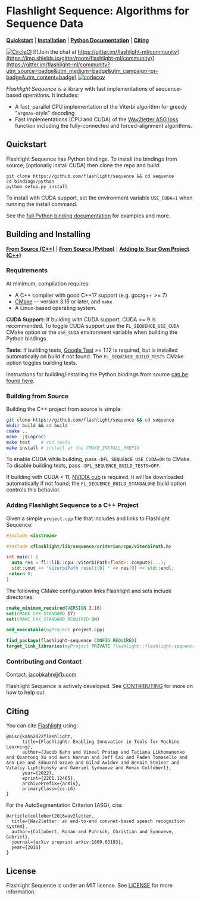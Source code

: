 # Flashlight Sequence: Algorithms for Sequence Data

[**Quickstart**](#quickstart)
| [**Installation**](#building-and-installing)
| [**Python Documentation**](bindings/python)
| [**Citing**](#citing)

[![CircleCI](https://circleci.com/gh/flashlight/sequence.svg?style=shield)](https://app.circleci.com/pipelines/github/flashlight/sequence)
[![Join the chat at https://gitter.im/flashlight-ml/community](https://img.shields.io/gitter/room/flashlight-ml/community)](https://gitter.im/flashlight-ml/community?utm_source=badge&utm_medium=badge&utm_campaign=pr-badge&utm_content=badge) [![codecov](https://codecov.io/gh/flashlight/sequence/branch/main/graph/badge.svg?token=rBp4AilMc0)](https://codecov.io/gh/flashlight/sequence)

*Flashlight Sequence* is a library with fast implementations of sequence-based operations. It includes:
- A fast, parallel CPU implementation of the Viterbi algorithm for greedy "`argmax`-style" decoding
- Fast implementations (CPU and CUDA) of the [Wav2letter ASG loss](https://arxiv.org/pdf/1609.03193.pdf) function including the fully-connected and forced-alignment algorithms.

## Quickstart

Flashlight Sequence has Python bindings. To install the bindings from source, [optionally install CUDA] then clone the repo and build:
```shell
git clone https://github.com/flashlight/sequence && cd sequence
cd bindings/python
python setup.py install
```
To install with CUDA support, set the environment variable `USE_CUDA=1` when running the install command.

See the [full Python binding documentation](bindings/python) for examples and more.

## Building and Installing
[**From Source (C++)**](#building-from-source) | [**From Source (Python)**](bindings/python#build-instructions) | [**Adding to Your Own Project (C++)**](#adding-flashlight-sequence-to-a-c++-project)

### Requirements
At minimum, compilation requires:
- A C++ compiler with good C++17 support (e.g. gcc/g++ >= 7)
- [CMake](https://cmake.org/) — version 3.16 or later, and ``make``
- A Linux-based operating system.

**CUDA Support:** If building with CUDA support, CUDA >= 9 is recommended. To toggle CUDA support use the `FL_SEQUENCE_USE_CUDA` CMake option or the `USE_CUDA` environment variable when building the Python bindings.

**Tests:** If building tests, [Google Test](https://github.com/google/googletest) >= 1.12 is required, but is installed automatically on build if not found. The `FL_SEQUENCE_BUILD_TESTS` CMake option toggles building tests.

Instructions for building/installing the Python bindings from source [can be found here](bindings/python/README.md).

### Building from Source

Building the C++ project from source is simple:
```bash
git clone https://github.com/flashlight/sequence && cd sequence
mkdir build && cd build
cmake ..
make -j$(nproc)
make test    # run tests
make install # install at the CMAKE_INSTALL_PREFIX
```
To enable CUDA while building, pass `-DFL_SEQUENCE_USE_CUDA=ON` to CMake. To disable building tests, pass `-DFL_SEQUENCE_BUILD_TESTS=OFF`.

If building with CUDA < 11, [NVIDIA cub](https://github.com/NVIDIA/cub) is required. It will be downloaded automatically if not found; the `FL_SEQUENCE_BUILD_STANDALONE` build option controls this behavior.

### Adding Flashlight Sequence to a C++ Project

Given a simple `project.cpp` file that includes and links to Flashlight Sequence:
```c++
#include <iostream>

#include <flashlight/lib/sequence/criterion/cpu/ViterbiPath.h>

int main() {
  auto res = fl::lib::cpu::ViterbiPath<float>::compute(...);
  std::cout << "ViterbiPath result[0] " << res[0] << std::endl;
 return 0;
}
```

The following CMake configuration links Flashlight and sets include directories:

```cmake
cmake_minimum_required(VERSION 3.16)
set(CMAKE_CXX_STANDARD 17)
set(CMAKE_CXX_STANDARD_REQUIRED ON)

add_executable(myProject project.cpp)

find_package(flashlight-sequence CONFIG REQUIRED)
target_link_libraries(myProject PRIVATE flashlight::flashlight-sequence)
```

### Contributing and Contact
Contact: jacobkahn@fb.com

Flashlight Sequence is actively developed. See
[CONTRIBUTING](CONTRIBUTING.md) for more on how to help out.

## Citing
You can cite [Flashlight](https://arxiv.org/abs/2201.12465) using:
```
@misc{kahn2022flashlight,
      title={Flashlight: Enabling Innovation in Tools for Machine Learning},
      author={Jacob Kahn and Vineel Pratap and Tatiana Likhomanenko and Qiantong Xu and Awni Hannun and Jeff Cai and Paden Tomasello and Ann Lee and Edouard Grave and Gilad Avidov and Benoit Steiner and Vitaliy Liptchinsky and Gabriel Synnaeve and Ronan Collobert},
      year={2022},
      eprint={2201.12465},
      archivePrefix={arXiv},
      primaryClass={cs.LG}
}
```

For the AutoSegmentation Criterion (ASG), cite:
```
@article{collobert2016wav2letter,
  title={Wav2letter: an end-to-end convnet-based speech recognition system},
  author={Collobert, Ronan and Puhrsch, Christian and Synnaeve, Gabriel},
  journal={arXiv preprint arXiv:1609.03193},
  year={2016}
}
```

## License
Flashlight Sequence is under an MIT license. See [LICENSE](LICENSE) for more information.
